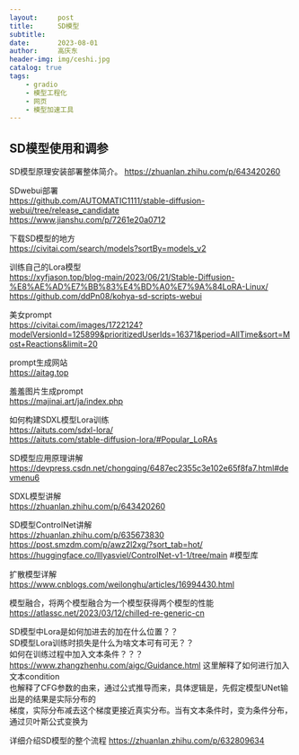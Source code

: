```yaml
---
layout:     post
title:      SD模型
subtitle:   
date:       2023-08-01
author:     高庆东
header-img: img/ceshi.jpg
catalog: true
tags:
    - gradio
    - 模型工程化
    - 网页
    - 模型加速工具
---
```


## SD模型使用和调参


SD模型原理安装部署整体简介。
https://zhuanlan.zhihu.com/p/643420260  

SDwebui部署  
https://github.com/AUTOMATIC1111/stable-diffusion-webui/tree/release_candidate  
https://www.jianshu.com/p/7261e20a0712  

下载SD模型的地方  
https://civitai.com/search/models?sortBy=models_v2  
  
训练自己的Lora模型  
https://xyfjason.top/blog-main/2023/06/21/Stable-Diffusion-%E8%AE%AD%E7%BB%83%E4%BD%A0%E7%9A%84LoRA-Linux/  
https://github.com/ddPn08/kohya-sd-scripts-webui  


美女prompt  
https://civitai.com/images/1722124?modelVersionId=125899&prioritizedUserIds=16371&period=AllTime&sort=Most+Reactions&limit=20    

prompt生成网站  
https://aitag.top  

羞羞图片生成prompt  
https://majinai.art/ja/index.php  

如何构建SDXL模型Lora训练  
https://aituts.com/sdxl-lora/  
https://aituts.com/stable-diffusion-lora/#Popular_LoRAs  

SD模型应用原理讲解  
https://devpress.csdn.net/chongqing/6487ec2355c3e102e65f8fa7.html#devmenu6  

SDXL模型讲解  
https://zhuanlan.zhihu.com/p/643420260  

SD模型ControlNet讲解  
https://zhuanlan.zhihu.com/p/635673830  
https://post.smzdm.com/p/awz2l2xg/?sort_tab=hot/  
https://huggingface.co/lllyasviel/ControlNet-v1-1/tree/main  #模型库  

扩散模型详解  
https://www.cnblogs.com/weilonghu/articles/16994430.html  

模型融合，将两个模型融合为一个模型获得两个模型的性能  
https://atlassc.net/2023/03/12/chilled-re-generic-cn   

SD模型中Lora是如何加进去的加在什么位置？？     
SD模型Lora训练时损失是什么为啥文本可有可无？？  
如何在训练过程中加入文本条件？？？  
https://www.zhangzhenhu.com/aigc/Guidance.html  这里解释了如何进行加入文本condition  
也解释了CFG参数的由来，通过公式推导而来，具体逻辑是，先假定模型UNet输出是的结果是实际分布的  
梯度，实际分布减去这个梯度更接近真实分布。当有文本条件时，变为条件分布，通过贝叶斯公式变换为    


详细介绍SD模型的整个流程
https://zhuanlan.zhihu.com/p/632809634

